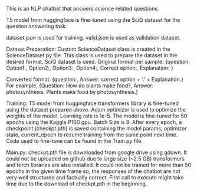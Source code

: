 This is an NLP chatbot that answers science related questions.

T5 model from huggingface is fine-tuned using the SciQ dataset for the question answering task.

dataset.json is used for training.
valid.json is used as validation dataset.

Dataset Preparation:
Custom ScienceDataset class is created in the ScienceDataset.py file. This class is used to prepare the dataset in the desired format. SciQ dataset is used.
Original format per sample:
{question:
Option1:, 
Option2:, 
Option3:, 
Option4:, 
Correct option:, 
Explanation:
}

Converted format:
{question:, 
Answer: correct option + ‘.’ + Explanation.}
For example,
{Question: How do plants make food?, 
Answer: photosynthesis. Plants make food by photosynthesis.}

Training:
T5 model from huggingface transformers library is fine-tuned using the dataset prepared above. 
Adam optimizer is used to optimize the weights of the model. 
Learning rate is 1e-5.
The model is fine-tuned for 50 epochs using the Kaggle P100 gpu.
Batch Size is 8.
After every epoch, a checkpoint (checkpt.pth) is saved containing the model params, optimizer state, current_epoch to resume training from the same point next time.
Code used to fine-tune can be found in the Train.py file.

Main.py:
checkpt.pth file is downloaded from google drive using gdown. It could not be uploaded on github due to large size (~2.5 GB)
 transformers and torch libraries are also installed.
It could not be trained for more than 50 epochs in the given time frame so, the responses of the chatbot are not very well structured and factually correct. 
First call to execute might take time due to the download of checkpt.pth in the beginning. 
